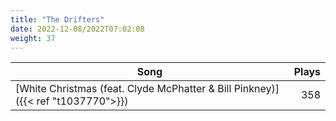 ```yaml
---
title: "The Drifters"
date: 2022-12-08/2022T07:02:08
weight: 37
---
```




 Song | Plays 
----- | -----:
[White Christmas (feat. Clyde McPhatter & Bill Pinkney)]({{< ref "t1037770">}}) | 358
